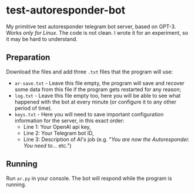 # test-autoresponder-bot
My primitive test autoresponder telegram bot server, based on GPT-3. Works _only for Linux_.
The code is not clean. I wrote it for an experiment, so it may be hard to understand.

## Preparation
Download the files and add three `.txt` files that the program will use:
- `ar-save.txt` - Leave this file empty, the program will save and recover some data from this file if the program gets restarted for any reason;
- `log.txt` - Leave this file empty too, here you will be able to see what happened with the bot at every minute (or configure it to any other period of time).
- `keys.txt` - Here you will need to save important configuration information for the server, in this exact order:
  - Line 1: Your OpenAI api key,
  - Line 2: Your Telegram bot ID,
  - Line 3: Description of AI's job (e.g. "_You are now the Autoresponder. You need to..._ etc.")
 
## Running
Run `ar.py` in your console. The bot will respond while the program is running.
